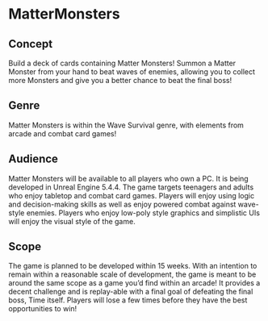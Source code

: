 # MatterMonsters

## Concept 
Build a deck of cards containing Matter Monsters! Summon a Matter Monster from your hand to beat waves of enemies, allowing you to collect more Monsters and give you a better chance to beat the final boss!
## Genre
Matter Monsters is within the Wave Survival genre, with elements from arcade and combat card games!
## Audience 
Matter Monsters will be available to all players who own a PC. It is being developed in Unreal Engine 5.4.4. 
The game targets teenagers and adults who enjoy tabletop and combat card games. Players will enjoy using logic and decision-making skills as well as enjoy powered combat against wave-style enemies. Players who enjoy low-poly style graphics and simplistic UIs will enjoy the visual style of the game. 
## Scope
The game is planned to be developed within 15 weeks. With an intention to remain within a reasonable scale of development, the game is meant to be around the same scope as a game you’d find within an arcade! It provides a decent challenge and is replay-able with a final goal of defeating the final boss, Time itself. Players will lose a few times before they have the best opportunities to win!

